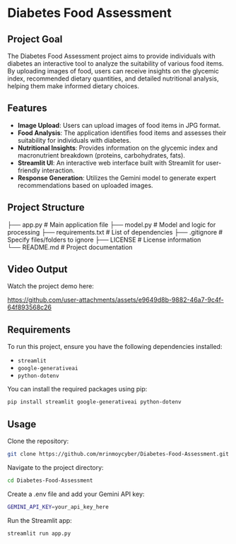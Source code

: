 # Diabetes Food Assessment

## Project Goal
The Diabetes Food Assessment project aims to provide individuals with diabetes an interactive tool to analyze the suitability of various food items. By uploading images of food, users can receive insights on the glycemic index, recommended dietary quantities, and detailed nutritional analysis, helping them make informed dietary choices.

## Features
- **Image Upload**: Users can upload images of food items in JPG format.
- **Food Analysis**: The application identifies food items and assesses their suitability for individuals with diabetes.
- **Nutritional Insights**: Provides information on the glycemic index and macronutrient breakdown (proteins, carbohydrates, fats).
- **Streamlit UI**: An interactive web interface built with Streamlit for user-friendly interaction.
- **Response Generation**: Utilizes the Gemini model to generate expert recommendations based on uploaded images.

## Project Structure
├── app.py               # Main application file
├── model.py             # Model and logic for processing
├── requirements.txt     # List of dependencies 
├── .gitignore           # Specify files/folders to ignore
├── LICENSE              # License information        
└── README.md            # Project documentation

## Video Output
Watch the project demo here: 

https://github.com/user-attachments/assets/e9649d8b-9882-46a7-9c4f-64f893568c26

## Requirements
To run this project, ensure you have the following dependencies installed:

- `streamlit`
- `google-generativeai`
- `python-dotenv`

You can install the required packages using pip:

```bash
pip install streamlit google-generativeai python-dotenv
```
## Usage 
Clone the repository:
```bash
git clone https://github.com/mrinmoycyber/Diabetes-Food-Assessment.git
```
Navigate to the project directory:
```bash
cd Diabetes-Food-Assessment
```
Create a .env file and add your Gemini API key:
```bash
GEMINI_API_KEY=your_api_key_here
```
Run the Streamlit app:
```bash
streamlit run app.py
```


